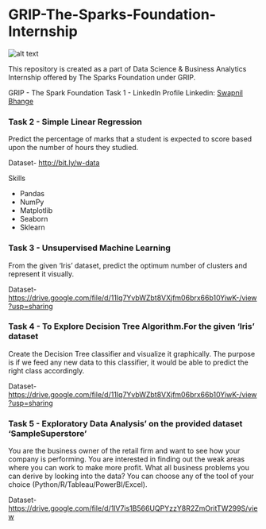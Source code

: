 # GRIP-The-Sparks-Foundation-Internship
![alt text](https://www.thesparksfoundationsingapore.org/images/logo_small.png)

This repository is created as a part of Data Science & Business Analytics Internship offered by The Sparks Foundation under GRIP.

GRIP - The Spark Foundation 
Task 1 - LinkedIn Profile
Linkedin: [Swapnil Bhange](https://www.linkedin.com/in/swapnil-bhange-92711612b/) 

### Task 2 - Simple Linear Regression

Predict the percentage of marks that a student is expected to score based upon the number of hours they studied.

Dataset- http://bit.ly/w-data




Skills
- Pandas 
- NumPy 
- Matplotlib 
- Seaborn 
- Sklearn

### Task 3 - Unsupervised Machine Learning

From the given ‘Iris’ dataset, predict the optimum number of clusters and represent it visually.

Dataset- https://drive.google.com/file/d/11Iq7YvbWZbt8VXjfm06brx66b10YiwK-/view?usp=sharing



### Task 4 - To Explore Decision Tree Algorithm.For the given ‘Iris’ dataset

Create the Decision Tree classifier and visualize it graphically. The purpose is if we feed any new data to this classifier, it would be able to predict the right class accordingly.

Dataset- https://drive.google.com/file/d/11Iq7YvbWZbt8VXjfm06brx66b10YiwK-/view?usp=sharing

### Task 5 - Exploratory Data Analysis’ on the provided dataset ‘SampleSuperstore’

You are the business owner of the retail firm and want to see how your company is performing. You are interested in finding out the weak areas where you can work to make more profit. What all business problems you can derive by looking into the data? You can choose any of the tool of your choice (Python/R/Tableau/PowerBI/Excel).

Dataset-https://drive.google.com/file/d/1lV7is1B566UQPYzzY8R2ZmOritTW299S/view
